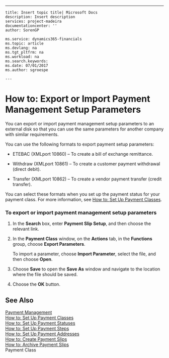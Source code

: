 ---
    title: Insert topic title| Microsoft Docs
    description: Insert description
    services: project-madeira
    documentationcenter: ''
    author: SorenGP

    ms.service: dynamics365-financials
    ms.topic: article
    ms.devlang: na
    ms.tgt_pltfrm: na
    ms.workload: na
    ms.search.keywords:
    ms.date: 07/01/2017
    ms.author: sgroespe

    ---
# How to: Export or Import Payment Management Setup Parameters
You can export or import payment management setup parameters to an external disk so that you can use the same parameters for another company with similar requirements.  
  
 You can use the following formats to export payment setup parameters:  
  
-   ETEBAC \(XMLport 10860\) – To create a bill of exchange remittance.  
  
-   Withdraw \(XMLport 10861\) – To create a customer payment withdrawal \(direct debit\).  
  
-   Transfer \(XMLport 10862\) – To create a vendor payment transfer \(credit transfer\).  
  
 You can select these formats when you set up the payment status for your payment class. For more information, see [How to: Set Up Payment Classes](../../LocalFunctionalityForMicrosoftDynamicsNav2016/France/how-to-set-up-payment-classes.md).  
  
### To export or import payment management setup parameters  
  
1.  In the **Search** box, enter **Payment Slip Setup**, and then choose the relevant link.  
  
2.  In the **Payment Class** window, on the **Actions** tab, in the **Functions** group, choose **Export Parameters**.  
  
     To import a parameter, choose **Import Parameter**, select the file, and then choose **Open**.  
  
3.  Choose **Save** to open the **Save As** window and navigate to the location where the file should be saved.  
  
4.  Choose the **OK** button.  
  
## See Also  
 [Payment Management](../../LocalFunctionalityForMicrosoftDynamicsNav2016/France/payment-management.md)   
 [How to: Set Up Payment Classes](../../LocalFunctionalityForMicrosoftDynamicsNav2016/France/how-to-set-up-payment-classes.md)   
 [How to: Set Up Payment Statuses](../../LocalFunctionalityForMicrosoftDynamicsNav2016/France/how-to-set-up-payment-statuses.md)   
 [How to: Set Up Payment Steps](../../LocalFunctionalityForMicrosoftDynamicsNav2016/France/how-to-set-up-payment-steps.md)   
 [How to: Set Up Payment Addresses](../../LocalFunctionalityForMicrosoftDynamicsNav2016/France/how-to-set-up-payment-addresses.md)   
 [How to: Create Payment Slips](../../LocalFunctionalityForMicrosoftDynamicsNav2016/France/how-to-create-payment-slips.md)   
 [How to: Archive Payment Slips](../../LocalFunctionalityForMicrosoftDynamicsNav2016/France/how-to-archive-payment-slips.md)   
 Payment Class